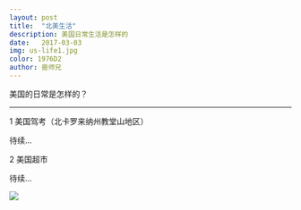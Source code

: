 ```yaml
---
layout: post
title:  "北美生活"
description: 美国日常生活是怎样的
date:   2017-03-03
img: us-life1.jpg
color: 1976D2
author: 兽师兄
---
```


美国的日常是怎样的？

---
1 美国驾考（北卡罗来纳州教堂山地区）

待续...

2 美国超市

待续...


![]({{site.baseurl}}/images/us-life2.jpg)